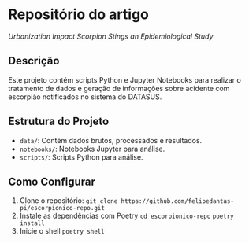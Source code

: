 # Repositório do artigo
    
*Urbanization Impact Scorpion Stings an Epidemiological Study*

## Descrição

Este projeto contém scripts Python e Jupyter Notebooks para realizar o tratamento de dados e geração de informações sobre acidente com escorpião notificados no sistema do DATASUS.

## Estrutura do Projeto

- `data/`: Contém dados brutos, processados e resultados.
- `notebooks/`: Notebooks Jupyter para análise.
- `scripts/`: Scripts Python para análise.

## Como Configurar

1. Clone o repositório:
  `git clone https://github.com/felipedantas-pi/escorpionico-repo.git`
2. Instale as dependências com Poetry
  `cd escorpionico-repo`
  `poetry install`
3. Inicie o shell
  `poetry shell`
